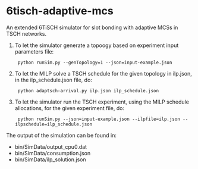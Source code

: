 # 6tisch-adaptive-mcs
An extended 6TiSCH simulator for slot bonding with adaptive MCSs in TSCH networks.

1) To let the simulator generate a topoogy based on experiment input parameters file:

        python runSim.py --genTopology=1 --json=input-example.json
    
2) To let the MILP solve a TSCH schedule for the given topology in ilp.json, in the ilp_schedule.json file, do:

        python adaptsch-arrival.py ilp.json ilp_schedule.json

3) To let the simulator run the TSCH experiment, using the MILP schedule allocations, for the given experiment file, do:

        python runSim.py --json=input-example.json --ilpfile=ilp.json --ilpschedule=ilp_schedule.json

The output of the simulation can be found in:
- bin/SimData/output_cpu0.dat
- bin/SimData/consumption.json
- bin/SimData/ilp_solution.json


